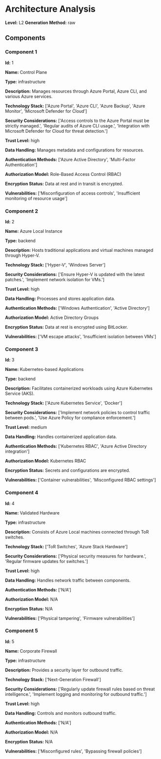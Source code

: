 # Architecture Analysis

**Level:** L2
**Generation Method:** raw

## Components

### Component 1

**Id:** 1

**Name:** Control Plane

**Type:** infrastructure

**Description:** Manages resources through Azure Portal, Azure CLI, and various Azure services.

**Technology Stack:** ['Azure Portal', 'Azure CLI', 'Azure Backup', 'Azure Monitor', 'Microsoft Defender for Cloud']

**Security Considerations:** ['Access controls to the Azure Portal must be strictly managed.', 'Regular audits of Azure CLI usage.', 'Integration with Microsoft Defender for Cloud for threat detection.']

**Trust Level:** high

**Data Handling:** Manages metadata and configurations for resources.

**Authentication Methods:** ['Azure Active Directory', 'Multi-Factor Authentication']

**Authorization Model:** Role-Based Access Control (RBAC)

**Encryption Status:** Data at rest and in transit is encrypted.

**Vulnerabilities:** ['Misconfiguration of access controls', 'Insufficient monitoring of resource usage']

### Component 2

**Id:** 2

**Name:** Azure Local Instance

**Type:** backend

**Description:** Hosts traditional applications and virtual machines managed through Hyper-V.

**Technology Stack:** ['Hyper-V', 'Windows Server']

**Security Considerations:** ['Ensure Hyper-V is updated with the latest patches.', 'Implement network isolation for VMs.']

**Trust Level:** high

**Data Handling:** Processes and stores application data.

**Authentication Methods:** ['Windows Authentication', 'Active Directory']

**Authorization Model:** Active Directory Groups

**Encryption Status:** Data at rest is encrypted using BitLocker.

**Vulnerabilities:** ['VM escape attacks', 'Insufficient isolation between VMs']

### Component 3

**Id:** 3

**Name:** Kubernetes-based Applications

**Type:** backend

**Description:** Facilitates containerized workloads using Azure Kubernetes Service (AKS).

**Technology Stack:** ['Azure Kubernetes Service', 'Docker']

**Security Considerations:** ['Implement network policies to control traffic between pods.', 'Use Azure Policy for compliance enforcement.']

**Trust Level:** medium

**Data Handling:** Handles containerized application data.

**Authentication Methods:** ['Kubernetes RBAC', 'Azure Active Directory integration']

**Authorization Model:** Kubernetes RBAC

**Encryption Status:** Secrets and configurations are encrypted.

**Vulnerabilities:** ['Container vulnerabilities', 'Misconfigured RBAC settings']

### Component 4

**Id:** 4

**Name:** Validated Hardware

**Type:** infrastructure

**Description:** Consists of Azure Local machines connected through ToR switches.

**Technology Stack:** ['ToR Switches', 'Azure Stack Hardware']

**Security Considerations:** ['Physical security measures for hardware.', 'Regular firmware updates for switches.']

**Trust Level:** high

**Data Handling:** Handles network traffic between components.

**Authentication Methods:** ['N/A']

**Authorization Model:** N/A

**Encryption Status:** N/A

**Vulnerabilities:** ['Physical tampering', 'Firmware vulnerabilities']

### Component 5

**Id:** 5

**Name:** Corporate Firewall

**Type:** infrastructure

**Description:** Provides a security layer for outbound traffic.

**Technology Stack:** ['Next-Generation Firewall']

**Security Considerations:** ['Regularly update firewall rules based on threat intelligence.', 'Implement logging and monitoring for outbound traffic.']

**Trust Level:** high

**Data Handling:** Controls and monitors outbound traffic.

**Authentication Methods:** ['N/A']

**Authorization Model:** N/A

**Encryption Status:** N/A

**Vulnerabilities:** ['Misconfigured rules', 'Bypassing firewall policies']

